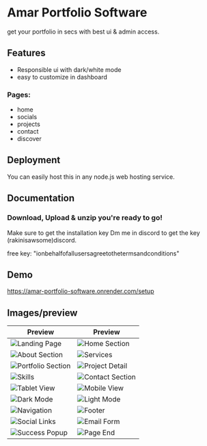 # Amar Portfolio Software

get your portfolio in secs with best ui & admin access.




## Features

- Responsible ui with dark/white mode
- easy to customize in dashboard

### Pages:
 - home
 - socials
 - projects
 - contact
 - discover



## Deployment
You can easily host this in any node.js web hosting service.


## Documentation

### Download, Upload & unzip you're ready to go!

Make sure to get the installation key 
Dm me in discord to get the key
(rakinisawsome)discord.

free key: "ionbehalfofallusersagreetothetermsandconditions"


## Demo

https://amar-portfolio-software.onrender.com/setup



## Images/preview

| Preview | Preview |
|--------|--------|
| ![Landing Page](./previews/Screenshot_20250416_141013_Chrome.png) | ![Home Section](./previews/Screenshot_20250416_141020_Chrome.png) |
| ![About Section](./previews/Screenshot_20250416_141024_Chrome.png) | ![Services](./previews/Screenshot_20250416_141030_Chrome.png) |
| ![Portfolio Section](./previews/Screenshot_20250416_141035_Chrome.png) | ![Project Detail](./previews/Screenshot_20250416_141039_Chrome.png) |
| ![Skills](./previews/Screenshot_20250416_141045_Chrome.png) | ![Contact Section](./previews/Screenshot_20250416_141059_Chrome.png) |
| ![Tablet View](./previews/Screenshot_20250416_141111_Chrome.png) | ![Mobile View](./previews/Screenshot_20250416_141123_Chrome.png) |
| ![Dark Mode](./previews/Screenshot_20250416_141133_Chrome.png) | ![Light Mode](./previews/Screenshot_20250416_141144_Chrome.png) |
| ![Navigation](./previews/Screenshot_20250416_141155_Chrome.png) | ![Footer](./previews/Screenshot_20250416_141206_Chrome.png) |
| ![Social Links](./previews/Screenshot_20250416_141217_Chrome.png) | ![Email Form](./previews/Screenshot_20250416_141228_Chrome.png) |
| ![Success Popup](./previews/Screenshot_20250416_141239_Chrome.png) | ![Page End](./previews/Screenshot_20250416_141249_Chrome.png) |
